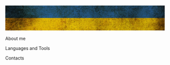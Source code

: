 ![Header](https://github.com/DmytroU27/dmytrou27/blob/main/assets/flag_texture611.jpg)

About me

Languages and Tools

Contacts
